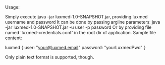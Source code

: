 Usage:

Simply execute java -jar luxmed-1.0-SNAPSHOT.jar, providing luxmed username and password
It can be done by passing argline parameters: java -jar luxmed-1.0-SNAPSHOT.jar -u user -p password
Or by providing file named 'luxmed-credentials.conf' in the root dir of application.
Sample file content:

luxmed {
  user: "your@luxmed.email"
  password: "yourLuxmedPwd"
}

Only plain text format is supported, though.


